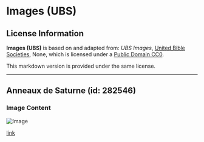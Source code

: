 # Images (UBS)

## License Information

**Images (UBS)** is based on and adapted from: _UBS Images_, [United Bible Societies](https://unitedbiblesocieties.org/), None, which is licensed under a [Public Domain CC0](https://creativecommons.org/public-domain/cc0/).

This markdown version is provided under the same license.



--------------------------------

## Anneaux de Saturne (id: 282546)

### Image Content

![Image](https://cdn.aquifer.bible/aquifer-content/resources/Media/WEB-0791_saturn_rings.jpg)

[link](https://cdn.aquifer.bible/aquifer-content/resources/Media/WEB-0791_saturn_rings.jpg)


